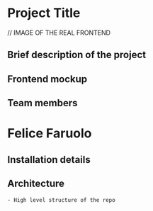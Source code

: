 # Project Title
// IMAGE OF THE REAL FRONTEND
## Brief description of the project
## Frontend mockup
## Team members
# Felice Faruolo 
## Installation details
## Architecture
    - High level structure of the repo

